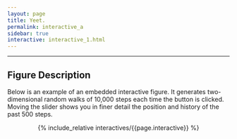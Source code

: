 ```yaml
---
layout: page
title: Yeet.
permalink: interactive_a
sidebar: true
interactive: interactive_1.html
---
```

---

## Figure Description
Below is an example of an embedded interactive figure. It generates
two-dimensional random walks of 10,000 steps each time the button is clicked.
Moving the slider shows you in finer detail the position and history of the past
500 steps.

<!-- The below line includes the interactive figure. Do not change! -->
<center>

{% include_relative interactives/{{page.interactive}} %}

</center>


